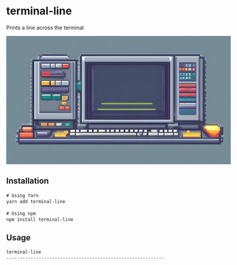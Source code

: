 # terminal-line

Prints a line across the terminal

<img src="./assets/cover.png" alt="yardman" style="max-width:600px;"/>

## Installation

```shel
# Using Yarn
yarn add terminal-line

# Using npm
npm install terminal-line
```

## Usage

```shel
terminal-line
-----------------------------------------------------------
```

